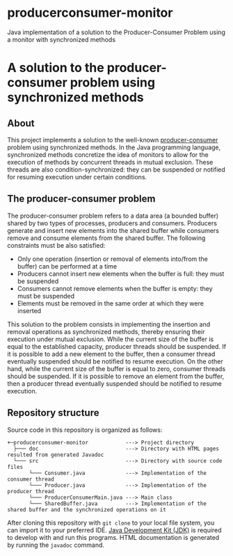 # producerconsumer-monitor
Java implementation of a solution to the Producer-Consumer Problem using a monitor with synchronized methods

# A solution to the producer-consumer problem using synchronized methods #

## About
This project implements a solution to the well-known [producer-consumer](https://en.wikipedia.org/wiki/Producer–consumer_problem) problem using synchronized methods. In the Java programming language, synchronized methods concretize the idea of monitors to allow for the execution of methods by concurrent threads in mutual exclusion. These threads are also condition-synchronized: they can be suspended or notified for resuming execution under certain conditions.

## The producer-consumer problem
The producer-consumer problem refers to a data area (a bounded buffer) shared by two types of processes, producers and consumers. Producers generate and insert new elements into the shared buffer while consumers remove and consume elements from the shared buffer. The following constraints must be also satisfied:

* Only one operation (insertion or removal of elements into/from the buffer) can be performed at a time
* Producers cannot insert new elements when the buffer is full: they must be suspended
* Consumers cannot remove elements when the buffer is empty: they must be suspended
* Elements must be removed in the same order at which they were inserted

This solution to the problem consists in implementing the insertion and removal operations as synchronized methods, thereby ensuring their execution under mutual exclusion. While the current size of the buffer is equal to the established capacity, producer threads should be suspended. If it is possible to add a new element to the buffer, then a consumer thread eventually suspended should be notified to resume execution. On the other hand, while the current size of the buffer is equal to zero, consumer threads should be suspended. If it is possible to remove an element from the buffer, then a producer thread eventually suspended should be notified to resume execution.

## Repository structure
Source code in this repository is organized as follows:

```
+─producerconsumer-monitor            ---> Project directory
  ├─── doc                            ---> Directory with HTML pages resulted from generated Javadoc
  └─── src                            ---> Directory with source code files
       └─── Consumer.java             ---> Implementation of the consumer thread
       └─── Producer.java             ---> Implementation of the producer thread
       └─── ProducerConsumerMain.java ---> Main class
       └─── SharedBuffer.java         ---> Implementation of the shared buffer and the synchronized operations on it
```

After cloning this repository with `git clone` to your local file system, you can import it to your preferred IDE.
[Java Development Kit (JDK)](https://www.oracle.com/java/technologies/downloads/) is required to develop with and run 
this programs. HTML documentation is generated by running the `javadoc` command.

